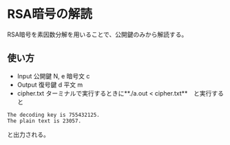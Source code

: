 # RSA暗号の解読
RSA暗号を素因数分解を用いることで、公開鍵のみから解読する。

## 使い方
* Input
公開鍵 N, e
暗号文 c
* Output
復号鍵 d
平文 m
* cipher.txt
ターミナルで実行するときに**./a.out < cipher.txt**　と実行すると
```
The decoding key is 755432125.
The plain text is 23057.
```
と出力される。
